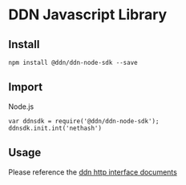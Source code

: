 # DDN Javascript Library

## Install

```
npm install @ddn/ddn-node-sdk --save
```

## Import

Node.js

```
var ddnsdk = require('@ddn/ddn-node-sdk');
ddnsdk.init.int('nethash')
```


## Usage

Please reference the [ddn http interface documents](https://github.com/ddnlink/ddn-docs/ddn-node-sdk-api.md)
